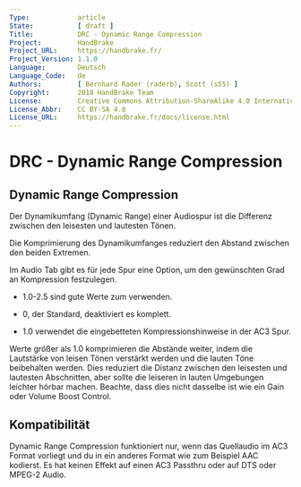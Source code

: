 ```yaml
---
Type:            article
State:           [ draft ]
Title:           DRC - Dynamic Range Compression
Project:         HandBrake
Project_URL:     https://handbrake.fr/
Project_Version: 1.1.0
Language:        Deutsch
Language_Code:   de
Authors:         [ Bernhard Rader (raderb), Scott (s55) ]
Copyright:       2018 HandBrake Team
License:         Creative Commons Attribution-ShareAlike 4.0 International
License_Abbr:    CC BY-SA 4.0
License_URL:     https://handbrake.fr/docs/license.html
---
```


DRC - Dynamic Range Compression
===============================

Dynamic Range Compression
-------------------------

Der Dynamikumfang (Dynamic Range) einer Audiospur ist die Differenz zwischen den leisesten und lautesten Tönen.

Die Komprimierung des Dynamikumfanges reduziert den Abstand zwischen den beiden Extremen.

Im Audio Tab gibt es für jede Spur eine Option, um den gewünschten Grad an Kompression festzulegen.

-   1.0-2.5 sind gute Werte zum verwenden.

-   0, der Standard, deaktiviert es komplett.

-   1.0 verwendet die eingebetteten Kompressionshinweise in der AC3 Spur.

Werte größer als 1.0 komprimieren die Abstände weiter, indem die Lautstärke von leisen Tönen verstärkt werden und die lauten Töne beibehalten werden. Dies reduziert die Distanz zwischen den leisesten und lautesten Abschnitten, aber sollte die leiseren in lauten Umgebungen leichter hörbar machen. Beachte, dass dies nicht dasselbe ist wie ein Gain oder Volume Boost Control.

Kompatibilität
-------------
Dynamic Range Compression funktioniert nur, wenn das Quellaudio im AC3 Format vorliegt und du in ein anderes Format wie zum Beispiel AAC kodierst. Es hat keinen Effekt auf einen AC3 Passthru oder auf DTS oder MPEG-2 Audio.
